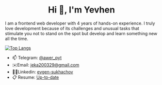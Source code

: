 <h1 align="center">Hi 👋, I'm Yevhen</h1>


I am a frontend web developer with 4 years of hands-on experience. I truly love development because of its challenges and unusual tasks that stimulate you not to stand on the spot but develop and learn something new all the time.

[![Top Langs](https://github-readme-stats.vercel.app/api/top-langs/?username=werpy&layout=compact&theme=onedark)](https://github.com/anuraghazra/github-readme-stats)


- 📫 Telegram: [@awer_pyt](https://t.me/awer_pyt)
- ✉️Email: [jeka200329@gmail.com](mailto:jeka200329@gmail.com)
- 🧑‍💻Linkedin: [evgen-sukhachov](https://www.linkedin.com/in/evgen-sukhachov-60029119b/)
- 📋 Resume: [Up-to-date](https://github.com/werpy/werpy/blob/main/Resume) 
